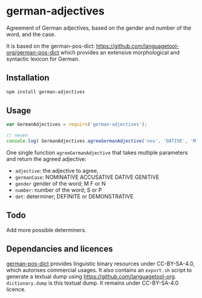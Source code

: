 # german-adjectives

Agreement of German adjectives, based on the gender and number of the word, and the case.

It is based on the german-pos-dict: https://github.com/languagetool-org/german-pos-dict which provides an extensive morphological and syntactic lexicon for German.


## Installation 
```sh
npm install german-adjectives
```

## Usage

```javascript
var GermanAdjectives = require('german-adjectives');

// neuen
console.log( GermanAdjectives.agreeGermanAdjective('neu', 'DATIVE', 'M', 'S', 'DEFINITE') );
```

One single function `agreeGermanAdjective` that takes multiple parameters and return the agreed adjective:

* `adjective`: the adjective to agree, 
* `germanCase`: NOMINATIVE ACCUSATIVE DATIVE GENITIVE
* `gender` gender of the word; M F or N
* `number`: number of the word; S or P
* `det`: determiner; DEFINITE or DEMONSTRATIVE


## Todo

Add more possible determiners.


## Dependancies and licences

[german-pos-dict](https://github.com/languagetool-org/german-pos-dict) provides linguistic binary resources under CC-BY-SA-4.0, which autorises commercial usages. It also contains an `export.sh` script to generate a textual dump using https://github.com/languagetool-org. `dictionary.dump` is this textual dump. It remains under CC-BY-SA-4.0 licence.
